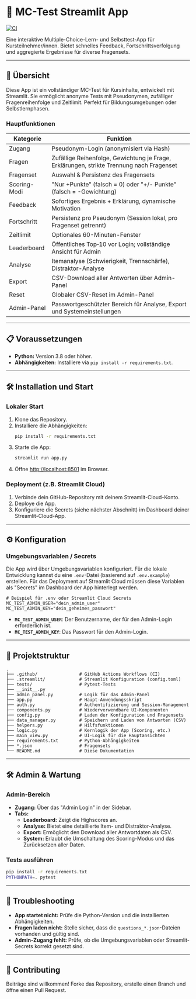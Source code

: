 # 📝 MC-Test Streamlit App

[![CI](https://github.com/kqc-real/streamlit/actions/workflows/ci.yml/badge.svg?branch=main)](https://github.com/kqc-real/streamlit/actions/workflows/ci.yml)

Eine interaktive Multiple-Choice-Lern- und Selbsttest-App für Kursteilnehmer/innen.
Bietet schnelles Feedback, Fortschrittsverfolgung und aggregierte Ergebnisse
für diverse Fragensets.

---

## 🚀 Übersicht

Diese App ist ein vollständiger MC-Test für Kursinhalte, entwickelt mit Streamlit.
Sie ermöglicht anonyme Tests mit Pseudonymen, zufälliger Fragenreihenfolge und Zeitlimit.
Perfekt für Bildungsumgebungen oder Selbstlernphasen.

### Hauptfunktionen

| Kategorie      | Funktion                                                                                      |
|---------------|-----------------------------------------------------------------------------------------------|
| Zugang        | Pseudonym-Login (anonymisiert via Hash)                                                       |
| Fragen        | Zufällige Reihenfolge, Gewichtung je Frage, Erklärungen, strikte Trennung nach Fragenset      |
| Fragenset     | Auswahl & Persistenz des Fragensets                                                           |
| Scoring-Modi  | "Nur +Punkte" (falsch = 0) oder "+/- Punkte" (falsch = -Gewichtung)                            |
| Feedback      | Sofortiges Ergebnis + Erklärung, dynamische Motivation                                        |
| Fortschritt   | Persistenz pro Pseudonym (Session lokal, pro Fragenset getrennt)                              |
| Zeitlimit     | Optionales 60-Minuten-Fenster                                                                 |
| Leaderboard   | Öffentliches Top‑10 vor Login; vollständige Ansicht für Admin                                  |
| Analyse       | Itemanalyse (Schwierigkeit, Trennschärfe), Distraktor-Analyse                                 |
| Export        | CSV-Download aller Antworten über Admin-Panel                                                 |
| Reset         | Globaler CSV-Reset im Admin-Panel                                                             |
| Admin-Panel   | Passwortgeschützter Bereich für Analyse, Export und Systemeinstellungen                       |

---

## 📋 Voraussetzungen

- **Python:** Version 3.8 oder höher.
- **Abhängigkeiten:** Installiere via `pip install -r requirements.txt`.

---

## 🛠️ Installation und Start

### Lokaler Start

1.  Klone das Repository.
2.  Installiere die Abhängigkeiten:
    ```bash
    pip install -r requirements.txt
    ```
3.  Starte die App:
    ```bash
    streamlit run app.py
    ```
4.  Öffne [http://localhost:8501](http://localhost:8501) im Browser.

### Deployment (z.B. Streamlit Cloud)

1.  Verbinde dein GitHub-Repository mit deinem Streamlit-Cloud-Konto.
2.  Deploye die App.
3.  Konfiguriere die Secrets (siehe nächster Abschnitt) im Dashboard deiner Streamlit-Cloud-App.

---

## ⚙️ Konfiguration

### Umgebungsvariablen / Secrets

Die App wird über Umgebungsvariablen konfiguriert. Für die lokale Entwicklung kannst du eine `.env`-Datei (basierend auf `.env.example`) erstellen. Für das Deployment auf Streamlit Cloud müssen diese Variablen als "Secrets" im Dashboard der App hinterlegt werden.

```env
# Beispiel für .env oder Streamlit Cloud Secrets
MC_TEST_ADMIN_USER="dein_admin_user"
MC_TEST_ADMIN_KEY="dein_geheimes_passwort"
```

- **`MC_TEST_ADMIN_USER`**: Der Benutzername, der für den Admin-Login erforderlich ist.
- **`MC_TEST_ADMIN_KEY`**: Das Passwort für den Admin-Login.

---

## 📁 Projektstruktur

```
.
├── .github/                # GitHub Actions Workflows (CI)
├── .streamlit/             # Streamlit Konfiguration (config.toml)
├── tests/                  # Pytest-Tests
├── __init__.py
├── admin_panel.py          # Logik für das Admin-Panel
├── app.py                  # Haupt-Anwendungsskript
├── auth.py                 # Authentifizierung und Session-Management
├── components.py           # Wiederverwendbare UI-Komponenten
├── config.py               # Laden der Konfiguration und Fragensets
├── data_manager.py         # Speichern und Laden von Antworten (CSV)
├── helpers.py              # Hilfsfunktionen
├── logic.py                # Kernlogik der App (Scoring, etc.)
├── main_view.py            # UI-Logik für die Hauptansichten
├── requirements.txt        # Python-Abhängigkeiten
├── *.json                  # Fragensets
└── README.md               # Diese Dokumentation
```

---

## 🛠️ Admin & Wartung

### Admin-Bereich

-   **Zugang:** Über das "Admin Login" in der Sidebar.
-   **Tabs:**
    -   **Leaderboard:** Zeigt die Highscores an.
    -   **Analyse:** Bietet eine detaillierte Item- und Distraktor-Analyse.
    -   **Export:** Ermöglicht den Download aller Antwortdaten als CSV.
    -   **System:** Erlaubt die Umschaltung des Scoring-Modus und das Zurücksetzen aller Daten.

### Tests ausführen

```bash
pip install -r requirements.txt
PYTHONPATH=. pytest
```

---

## 🐛 Troubleshooting

-   **App startet nicht:** Prüfe die Python-Version und die installierten Abhängigkeiten.
-   **Fragen laden nicht:** Stelle sicher, dass die `questions_*.json`-Dateien vorhanden und gültig sind.
-   **Admin-Zugang fehlt:** Prüfe, ob die Umgebungsvariablen oder Streamlit-Secrets korrekt gesetzt sind.

---

## 🤝 Contributing

Beiträge sind willkommen! Forke das Repository, erstelle einen Branch und öffne einen Pull Request.